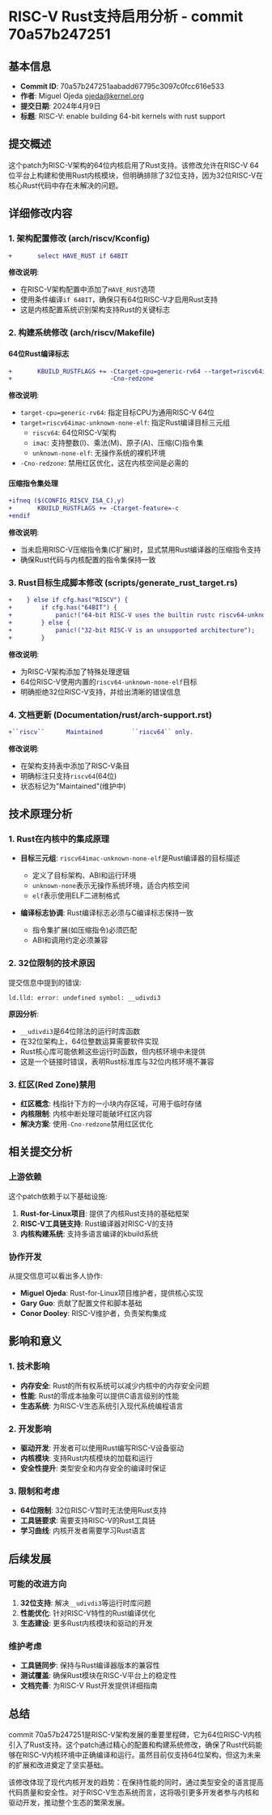 # RISC-V Rust支持启用分析 - commit 70a57b247251

## 基本信息

- **Commit ID**: 70a57b247251aabadd67795c3097c0fcc616e533
- **作者**: Miguel Ojeda <ojeda@kernel.org>
- **提交日期**: 2024年4月9日
- **标题**: RISC-V: enable building 64-bit kernels with rust support

## 提交概述

这个patch为RISC-V架构的64位内核启用了Rust支持。该修改允许在RISC-V 64位平台上构建和使用Rust内核模块，但明确排除了32位支持，因为32位RISC-V在核心Rust代码中存在未解决的问题。

## 详细修改内容

### 1. 架构配置修改 (arch/riscv/Kconfig)

```diff
+       select HAVE_RUST if 64BIT
```

**修改说明**:
- 在RISC-V架构配置中添加了`HAVE_RUST`选项
- 使用条件编译`if 64BIT`，确保只有64位RISC-V才启用Rust支持
- 这是内核配置系统识别架构支持Rust的关键标志

### 2. 构建系统修改 (arch/riscv/Makefile)

#### 64位Rust编译标志
```diff
+       KBUILD_RUSTFLAGS += -Ctarget-cpu=generic-rv64 --target=riscv64imac-unknown-none-elf \
+                           -Cno-redzone
```

**修改说明**:
- `target-cpu=generic-rv64`: 指定目标CPU为通用RISC-V 64位
- `target=riscv64imac-unknown-none-elf`: 指定Rust编译目标三元组
  - `riscv64`: 64位RISC-V架构
  - `imac`: 支持整数(I)、乘法(M)、原子(A)、压缩(C)指令集
  - `unknown-none-elf`: 无操作系统的裸机环境
- `-Cno-redzone`: 禁用红区优化，这在内核空间是必需的

#### 压缩指令集处理
```diff
+ifneq ($(CONFIG_RISCV_ISA_C),y)
+       KBUILD_RUSTFLAGS += -Ctarget-feature=-c
+endif
```

**修改说明**:
- 当未启用RISC-V压缩指令集(C扩展)时，显式禁用Rust编译器的压缩指令支持
- 确保Rust代码与内核配置的指令集保持一致

### 3. Rust目标生成脚本修改 (scripts/generate_rust_target.rs)

```diff
+    } else if cfg.has("RISCV") {
+        if cfg.has("64BIT") {
+            panic!("64-bit RISC-V uses the builtin rustc riscv64-unknown-none-elf target");
+        } else {
+            panic!("32-bit RISC-V is an unsupported architecture");
+        }
```

**修改说明**:
- 为RISC-V架构添加了特殊处理逻辑
- 64位RISC-V使用内置的`riscv64-unknown-none-elf`目标
- 明确拒绝32位RISC-V支持，并给出清晰的错误信息

### 4. 文档更新 (Documentation/rust/arch-support.rst)

```diff
+``riscv``      Maintained        ``riscv64`` only.
```

**修改说明**:
- 在架构支持表中添加了RISC-V条目
- 明确标注只支持`riscv64`(64位)
- 状态标记为"Maintained"(维护中)

## 技术原理分析

### 1. Rust在内核中的集成原理

- **目标三元组**: `riscv64imac-unknown-none-elf`是Rust编译器的目标描述
  - 定义了目标架构、ABI和运行环境
  - `unknown-none`表示无操作系统环境，适合内核空间
  - `elf`表示使用ELF二进制格式

- **编译标志协调**: Rust编译标志必须与C编译标志保持一致
  - 指令集扩展(如压缩指令)必须匹配
  - ABI和调用约定必须兼容

### 2. 32位限制的技术原因

提交信息中提到的错误:
```
ld.lld: error: undefined symbol: __udivdi3
```

**原因分析**:
- `__udivdi3`是64位除法的运行时库函数
- 在32位架构上，64位整数运算需要软件实现
- Rust核心库可能依赖这些运行时函数，但内核环境中未提供
- 这是一个链接时错误，表明Rust标准库与32位内核环境不兼容

### 3. 红区(Red Zone)禁用

- **红区概念**: 栈指针下方的一小块内存区域，可用于临时存储
- **内核限制**: 内核中断处理可能破坏红区内容
- **解决方案**: 使用`-Cno-redzone`禁用红区优化

## 相关提交分析

### 上游依赖

这个patch依赖于以下基础设施:

1. **Rust-for-Linux项目**: 提供了内核Rust支持的基础框架
2. **RISC-V工具链支持**: Rust编译器对RISC-V的支持
3. **内核构建系统**: 支持多语言编译的kbuild系统

### 协作开发

从提交信息可以看出多人协作:
- **Miguel Ojeda**: Rust-for-Linux项目维护者，提供核心实现
- **Gary Guo**: 贡献了配置文件和脚本基础
- **Conor Dooley**: RISC-V维护者，负责架构集成

## 影响和意义

### 1. 技术影响

- **内存安全**: Rust的所有权系统可以减少内核中的内存安全问题
- **性能**: Rust的零成本抽象可以提供C语言级别的性能
- **生态系统**: 为RISC-V生态系统引入现代系统编程语言

### 2. 开发影响

- **驱动开发**: 开发者可以使用Rust编写RISC-V设备驱动
- **内核模块**: 支持Rust内核模块的加载和运行
- **安全性提升**: 类型安全和内存安全的编译时保证

### 3. 限制和考虑

- **64位限制**: 32位RISC-V暂时无法使用Rust支持
- **工具链要求**: 需要支持RISC-V的Rust工具链
- **学习曲线**: 内核开发者需要学习Rust语言

## 后续发展

### 可能的改进方向

1. **32位支持**: 解决`__udivdi3`等运行时库问题
2. **性能优化**: 针对RISC-V特性的Rust编译优化
3. **生态建设**: 更多Rust内核模块和驱动的开发

### 维护考虑

- **工具链同步**: 保持与Rust编译器版本的兼容性
- **测试覆盖**: 确保Rust模块在RISC-V平台上的稳定性
- **文档完善**: 为RISC-V Rust开发提供详细指南

## 总结

commit 70a57b247251是RISC-V架构发展的重要里程碑，它为64位RISC-V内核引入了Rust支持。这个patch通过精心的配置和构建系统修改，确保了Rust代码能够在RISC-V内核环境中正确编译和运行。虽然目前仅支持64位架构，但这为未来的扩展和改进奠定了坚实基础。

该修改体现了现代内核开发的趋势：在保持性能的同时，通过类型安全的语言提高代码质量和安全性。对于RISC-V生态系统而言，这将吸引更多开发者参与内核和驱动开发，推动整个生态的繁荣发展。